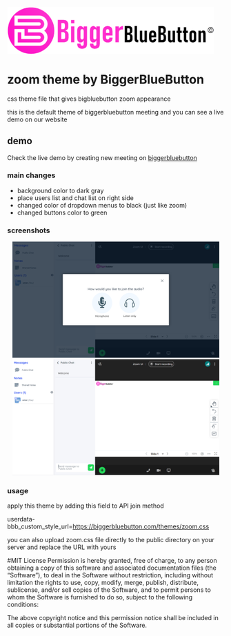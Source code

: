 <img src="./biggerbluebutton.png" width="480" />

zoom theme by BiggerBlueButton
====

css theme file that gives bigbluebutton zoom appearance 

this is the default theme of biggerbluebutton meeting and you can see a live demo on our website 

## demo 
Check the live demo by creating new meeting on [biggerbluebutton](https://biggerbluebutton.com)


### main changes

- background color to dark gray
- place users list and chat list on right side
- changed color of dropdown menus to black (just like zoom)
- changed buttons color to green

### screenshots
<p align="center">
<img src="./screenshots/screen1.PNG" width="480" />
<img src="./screenshots/screen2.PNG" width="480" />
</p>

### usage

apply this theme by adding this field to API join method 

userdata-bbb_custom_style_url=https://biggerbluebutton.com/themes/zoom.css

you can also upload zoom.css file directly to the public directory on your server and replace the URL with yours


#MIT License
Permission is hereby granted, free of charge, to any person obtaining a copy of this software and associated documentation files (the “Software”), to deal in the Software without restriction, including without limitation the rights to use, copy, modify, merge, publish, distribute, sublicense, and/or sell copies of the Software, and to permit persons to whom the Software is furnished to do so, subject to the following conditions:

The above copyright notice and this permission notice shall be included in all copies or substantial portions of the Software.